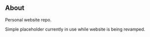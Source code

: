 ## About

Personal website repo. 

Simple placeholder currently in use while website is being revamped.